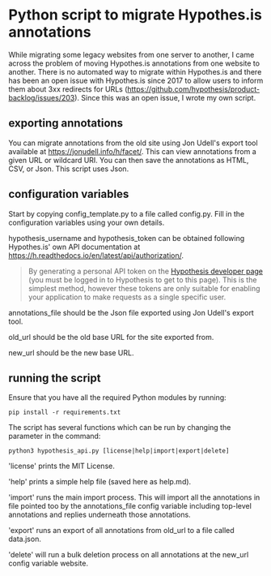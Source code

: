 # Python script to migrate Hypothes.is annotations

While migrating some legacy websites from one server to another, I came across the problem of moving Hypothes.is annotations from one website to another. There is no automated way to migrate within Hypothes.is and there has been an open issue with Hypothes.is since 2017 to allow users to inform them about 3xx redirects for URLs (https://github.com/hypothesis/product-backlog/issues/203). Since this was an open issue, I wrote my own script. 

## exporting annotations

You can migrate annotations from the old site using Jon Udell's export tool available at https://jonudell.info/h/facet/. This can view annotations from a given URL or wildcard URI. You can then save the annotations as HTML, CSV, or Json. This script uses Json. 

## configuration variables

Start by copying config_template.py to a file called config.py. Fill in the configuration variables using your own details. 

hypothesis_username and hypothesis_token can be obtained following Hypothes.is' own API documentation at https://h.readthedocs.io/en/latest/api/authorization/. 

>By generating a personal API token on the [Hypothesis developer page](https://hypothes.is/account/developer) (you must be logged in to Hypothesis to get to this page). This is the simplest method, however these tokens are only suitable for enabling your application to make requests as a single specific user.

annotations_file should be the Json file exported using Jon Udell's export tool. 

old_url should be the old base URL for the site exported from. 

new_url should be the new base URL. 

## running the script

Ensure that you have all the required Python modules by running:

`pip install -r requirements.txt`

The script has several functions which can be run by changing the parameter in the command:

`python3 hypothesis_api.py [license|help|import|export|delete]`

'license' prints the MIT License.

'help' prints a simple help file (saved here as help.md).

'import' runs the main import process. This will import all the annotations in file pointed too by the annotations_file config variable including top-level annotations and replies underneath those annotations.

'export' runs an export of all annotations from old_url to a file called data.json.

'delete' will run a bulk deletion process on all annotations at the new_url config variable website.